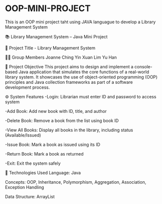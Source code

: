 # OOP-MINI-PROJECT
This is an OOP mini project taht using JAVA languague to develop a Library Management System

📚 Library Management System – Java Mini Project

🧾 Project Title - Library Management System

👩‍💻 Group Members
Joanne Ching Yin Xuan
Lim Yu Han 

🎯 Project Objective
This project aims to design and implement a console-based Java application that simulates the core functions of a real-world library system. It showcases the use of object-oriented programming (OOP) principles and Java collection frameworks as part of a software development process.

⚙️ System Features
-Login: Librarian must enter ID and password to access system

-Add Book: Add new book with ID, title, and author

-Delete Book: Remove a book from the list using book ID

-View All Books: Display all books in the library, including status (Available/Issued)

-Issue Book: Mark a book as issued using its ID

-Return Book: Mark a book as returned

-Exit: Exit the system safely

🧩 Technologies Used
Language: Java

Concepts: OOP, Inheritance, Polymorphism, Aggregation, Association, Exception Handling

Data Structure: ArrayList



